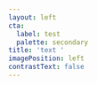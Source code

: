 ```yaml
---
layout: left
cta:
  label: test
  palette: secondary
title: 'text '
imagePosition: left
contrastText: false
---
```


